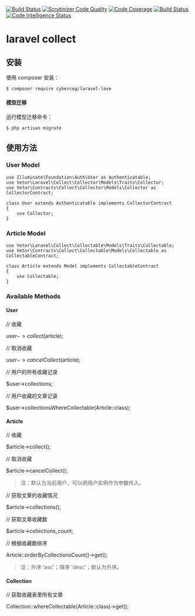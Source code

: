 [![Build Status](https://travis-ci.org/VetorPers/laravel-collect.svg?branch=master)](https://travis-ci.org/VetorPers/laravel-collect)
[![Scrutinizer Code Quality](https://scrutinizer-ci.com/g/VetorPers/laravel-collect/badges/quality-score.png?b=master)](https://scrutinizer-ci.com/g/VetorPers/laravel-collect/?branch=master)
[![Code Coverage](https://scrutinizer-ci.com/g/VetorPers/laravel-collect/badges/coverage.png?b=master)](https://scrutinizer-ci.com/g/VetorPers/laravel-collect/?branch=master)
[![Build Status](https://scrutinizer-ci.com/g/VetorPers/laravel-collect/badges/build.png?b=master)](https://scrutinizer-ci.com/g/VetorPers/laravel-collect/build-status/master)
[![Code Intelligence Status](https://scrutinizer-ci.com/g/VetorPers/laravel-collect/badges/code-intelligence.svg?b=master)](https://scrutinizer-ci.com/code-intelligence)

# laravel collect


## 安装

使用 composer 安装：

```sh
$ composer require cybercog/laravel-love
```

#### 模型迁移

运行模型迁移命令：

```sh
$ php artisan migrate
```


## 使用方法

### User Model

```
use Illuminate\Foundation\Auth\User as Authenticatable;
use Vetor\Laravel\Collect\Collector\Models\Traits\Collector;
use Vetor\Contracts\Collect\Collector\Models\Collector as CollectorContract;

class User extends Authenticatable implements CollectorContract
{
    use Collector;
}
```

### Article Model

```
use Vetor\Laravel\Collect\Collectable\Models\Traits\Collectable;
use Vetor\Contracts\Collect\Collectable\Models\Collectable as CollectableContract;

class Article extends Model implements CollectableContract
{
    use Collectable;
}
```

### Available Methods

#### User

// 收藏

$user->collect($article);

// 取消收藏

$user->cancelCollect($article);

// 用户的所有收藏记录

$user->collections;

// 用户收藏的文章记录

$user->collectionsWhereCollectable(Article::class);

#### Article

// 收藏

$article->collect();

// 取消收藏

$article->cancelCollect();

> 注：默认为当前用户，可以把用户实例作为参数传入。


//  获取文章的收藏情况

$article->collections();

// 获取文章收藏数

$article->collections_count;

// 根据收藏数排序

Article::orderByCollectionsCount()->get();

> 注：升序 'asc'；降序 'desc'；默认为升序。

#### Collection

// 获取收藏表里所有文章

Collection::whereCollectable(Article::class)->get();

